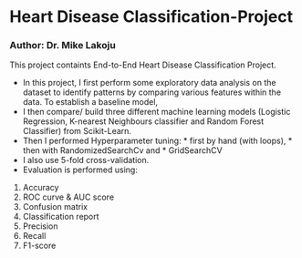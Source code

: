 # Heart Disease Classification-Project
### Author: Dr. Mike Lakoju 
This project containts End-to-End Heart Disease Classification Project. 
* In this project, I first perform some exploratory data analysis on the dataset to identify patterns by comparing various features within the data. To establish a baseline model, 
* I then compare/ build three different machine learning models (Logistic Regression, K-nearest Neighbours classifier and Random Forest Classifier) from Scikit-Learn. 
* Then I performed Hyperparameter tuning:
      * first by hand (with loops), 
      * then with RandomizedSearchCv and 
      * GridSearchCV 
* I also use 5-fold cross-validation. 
* Evaluation is performed using: 
 <ol>
  <li>Accuracy</li>
  <li>ROC curve & AUC score</li>
  <li>Confusion matrix</li>
  <li>Classification report</li>
  <li>Precision</li>
  <li>Recall</li>
  <li>F1-score</li>
</ol> 
   

